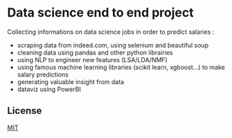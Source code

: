 # Data science end to end project

Collecting informations on data science jobs in order to predict salaries :
- scraping data from indeed.com, using selenium and beautiful soup
- cleaning data using pandas and other python librairies
- using NLP to engineer new features (LSA/LDA/NMF)
- using famous machine learning libraries (scikit learn, xgboost...) to make salary predictions
- generating valuable insight from data
- dataviz using PowerBI

## License
[MIT](https://choosealicense.com/licenses/mit/)
